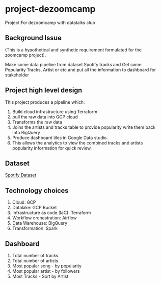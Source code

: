 # project-dezoomcamp
Project For dezoomcamp with datatalks club



## Background Issue 
(This is a hypothetical and synthetic requirement formulated for the zoomcamp project).

Make some data pipeline from dataset Spotify tracks and Get some Popularity Tracks, Artist or etc and put all the information to dashboard for stakeholder 

## Project high level design
This project produces a pipeline which:

1. Build cloud infrastructure using Terraform 
2. pull the raw data into GCP cloud
3. Transforms the raw data 
4. Joins the artists and tracks table to provide popularity write them back into BigQuery
5. Produce dashboard tiles in Google Data studio.
6. This allows the analytics to view the combined tracks and artists popularity information for quick review.

## Dataset
[Spotify Dataset](https://www.kaggle.com/yamaerenay/spotify-dataset-19212020-600k-tracks?select=tracks.csv)


## Technology choices
1. Cloud: GCP
2. Datalake: GCP Bucket
3. Infrastructure as code (IaC): Terraform 
4. Workflow orchestration: Airflow 
5. Data Warehouse: BigQuery 
6. Transformation: Spark

## Dashboard
1. Total number of tracks
2. Total number of artists
3. Most popular song - by popularity
4. Most popular artist - by followers
5. Most Tracks - Sort by Artist